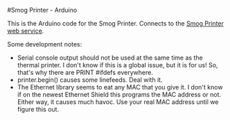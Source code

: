 #Smog Printer - Arduino

This is the Arduino code for the Smog Printer. Connects to the [Smog Printer web service](https://github.com/markchang/smogprinter-rails).

Some development notes:

  * Serial console output should not be used at the same time as the thermal printer. I don't know if this is a global issue, but it is for us! So, that's why there are PRINT #ifdefs everywhere.
  * printer.begin() causes some linefeeds. Deal with it.
  * The Ethernet library seems to eat any MAC that you give it. I don't know if on the newest Ethernet Shield this programs the MAC address or not. Either way, it causes much havoc. Use your real MAC address until we figure this out.